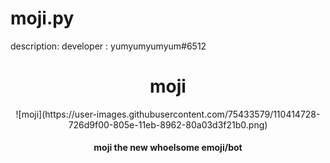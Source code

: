 # moji.py

  description: 
  developer  : yumyumyumyum#6512
<div align="center">
 <h1>moji</h1>
 ![moji](https://user-images.githubusercontent.com/75433579/110414728-726d9f00-805e-11eb-8962-80a03d3f21b0.png)
 <h4>moji the new whoelsome emoji/bot</h4>
</div>
